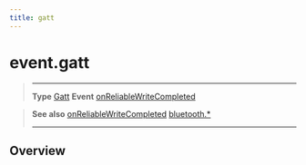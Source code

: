 ```yaml
---
title: gatt
---
```

# event.gatt

> --------------------- ------------------------------------------------------------------------------------------
> __Type__              [Gatt](/plugin/bluetooth/type/Gatt/)
> __Event__             [onReliableWriteCompleted](/plugin/bluetooth/type/Gatt/event/onReliableWriteCompleted/)


> __See also__          [onReliableWriteCompleted](/plugin/bluetooth/type/Gatt/event/onReliableWriteCompleted/)
>						[bluetooth.*](/plugin/bluetooth/)
> --------------------- ------------------------------------------------------------------------------------------

## Overview